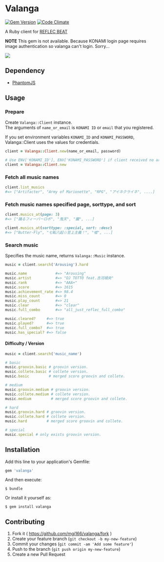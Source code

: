 # Valanga
[![Gem Version](https://badge.fury.io/rb/valanga.svg)](http://badge.fury.io/rb/valanga)
[![Code Climate](https://codeclimate.com/github/mgi166/valanga/badges/gpa.svg)](https://codeclimate.com/github/mgi166/valanga)

A Ruby client for [REFLEC BEAT](http://p.eagate.573.jp/game/reflec/groovin/p/index.html)

**NOTE**
This gem is not available. Because KONAMI login page requires image authentication
so valanga can't login. Sorry...

![](https://raw.githubusercontent.com/mgi166/valanga/master/img/Valanga.png)

## Dependency

* [PhantomJS](http://phantomjs.org/)

## Usage
### Prepare
Create `Valanga::Client` instance.  
The arguments of `name_or_email` is `KONAMI ID` or `email` that you registered.  
  
If you set environment variables `KONAMI_ID` and `KONAMI_PASSWORD`, Valanga::Client uses the values for credentials.  

```ruby
client = Valanga::Client.new(name_or_email, password)

# Use ENV['KONAMI_ID'], ENV['KONAMI_PASSWORD'] if client received no arguments.
client = Valanga::Client.new
```

### Fetch all music names

```ruby
client.list_musics
#=> ["Artifacter", "Army of Marionette", "RPG", "アイネクライネ", ....]
```

### Fetch music names specified page, sorttype, and sort

```ruby
client.musics_at(page: 3)
#=> ["踊るフィーバーロボ", "鬼天", "朧", ...]

client.musics_at(sorttype: :special, sort: :desc)
#=> ["Butter-Fly", "七転八起☆至上主義！", "嘘", ...]
```

### Search music
Specifies the music name, returns `Valanga::Music` instance.

```ruby
music = client.search('Arousing').hard

music.name             #=> "Arousing"
music.artist           #=> "DJ TOTTO feat.吉河順央"
music.rank             #=> "AAA+"
music.score            #=> 1615
music.achievement_rate #=> 98.4
music.miss_count       #=> 0
music.play_count       #=> 21
music.clear            #=> "clear"
music.full_combo       #=> "all_just_reflec_full_combo"

music.cleared?     #=> true
music.played?      #=> true
music.full_combo?  #=> true
music.has_special? #=> false
```

#### Difficulty / Version

```ruby
music = client.search('music_name')

# basic
music.groovin.basic # groovin version.
music.collete.basic # collete version.
music.basic         # merged score groovin and collete.

# medium
music.groovin.medium # groovin version.
music.collete.medium # collete version.
music.medium         # merged score groovin and collete.

# hard
music.groovin.hard # groovin version.
music.collete.hard # collete version.
music.hard         # merged score groovin and collete.

# special
music.special # only exists groovin version.
```

## Installation

Add this line to your application's Gemfile:

```ruby
gem 'valanga'
```

And then execute:

    $ bundle

Or install it yourself as:

    $ gem install valanga

## Contributing

1. Fork it ( https://github.com/mgi166/valanga/fork )
2. Create your feature branch (`git checkout -b my-new-feature`)
3. Commit your changes (`git commit -am 'Add some feature'`)
4. Push to the branch (`git push origin my-new-feature`)
5. Create a new Pull Request
